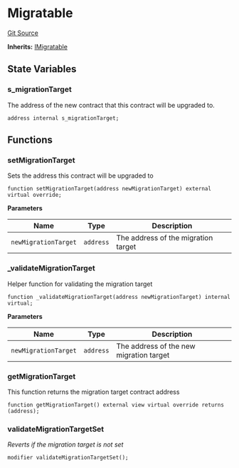 # Migratable
[Git Source](https://github.com/code-423n4/2023-08-chainlink/blob/38d594fd52a417af576ce44eee67744196ba1094/src/Migratable.sol)

**Inherits:**
[IMigratable](/src/staking-v0.1/interfaces/IMigratable.sol/interface.IMigratable.md)


## State Variables
### s_migrationTarget
The address of the new contract that this contract will be upgraded to.


```solidity
address internal s_migrationTarget;
```


## Functions
### setMigrationTarget

Sets the address this contract will be upgraded to


```solidity
function setMigrationTarget(address newMigrationTarget) external virtual override;
```
**Parameters**

|Name|Type|Description|
|----|----|-----------|
|`newMigrationTarget`|`address`|The address of the migration target|


### _validateMigrationTarget

Helper function for validating the migration target


```solidity
function _validateMigrationTarget(address newMigrationTarget) internal virtual;
```
**Parameters**

|Name|Type|Description|
|----|----|-----------|
|`newMigrationTarget`|`address`|The address of the new migration target|


### getMigrationTarget

This function returns the migration target contract address


```solidity
function getMigrationTarget() external view virtual override returns (address);
```

### validateMigrationTargetSet

*Reverts if the migration target is not set*


```solidity
modifier validateMigrationTargetSet();
```


